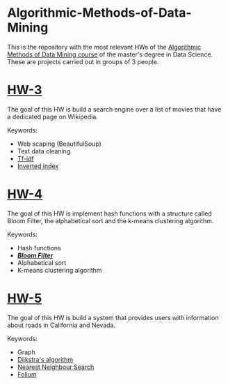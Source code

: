 # Algorithmic-Methods-of-Data-Mining

This is the repository with the most relevant HWs of the [Algorithmic Methods of Data Mining course](https://corsidilaurea.uniroma1.it/en/view-course-details/2019/29942/20200316152528/723f95b9-89b6-4236-b05a-dc63589c1ba1/a500adee-f644-4f22-a562-544f4cdeb70e/eb440903-766f-4746-a1e9-c74075b465f8/35cee0cc-4a8d-451f-9348-f67460fd14ab) of the master's degree in Data Science.
These are projects carried out in groups of 3 people.

# [HW-3](https://github.com/frapez1/Algorithmic-Methods-of-Data-Mining/tree/master/HW-3)

The goal of this HW is build a search engine over a list of movies that have a dedicated page on Wikipedia.

Keywords:
  * Web scaping (BeautifulSoup)
  * Text data cleaning
  * [Tf-idf](https://it.wikipedia.org/wiki/Tf-idf)
  * [Inverted index](https://en.wikipedia.org/wiki/Inverted_index)

# [HW-4](https://github.com/frapez1/Algorithmic-Methods-of-Data-Mining/tree/master/HW-4)

The goal of this HW is implement hash functions with a structure called Bloom Filter, the alphabetical sort and the k-means clustering algorithm.

Keywords:
  * Hash functions
  * [***Bloom Filter***](https://en.wikipedia.org/wiki/Bloom_filter)
  * Alphabetical sort
  * K-means clustering algorithm

# [HW-5](https://github.com/frapez1/Algorithmic-Methods-of-Data-Mining/tree/master/HW-5)

The goal of this HW is build a system that provides users with information about roads in California and Nevada.

Keywords:
  * Graph
  * [Dijkstra's algorithm](https://en.wikipedia.org/wiki/Dijkstra%27s_algorithm)
  * [Nearest Neighbour Search](https://en.wikipedia.org/wiki/Nearest_neighbor_search)
  * [Folium](https://python-visualization.github.io/folium/quickstart.html)